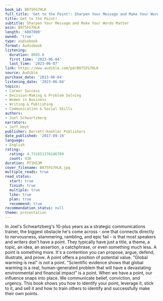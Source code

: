 ```yaml
---
book_id: B075FG7HLK
full_title: 'Get to the Point!: Sharpen Your Message and Make Your Words Matter'
title: Get to the Point!
subtitle: Sharpen Your Message and Make Your Words Matter
asin: B075FG7HLK
length: '6807000'
owned: 'true'
type: audiobook
format: Audiobook
listening:
  duration: 8045.0
  first_time: '2023-06-04'
  last_time: '2023-06-07'
link: https://www.audible.com/pd/B075FG7HLK
source: Audible
purchase_date: '2023-06-04'
listening_date: '2023-06-04'
topics:
- Career Success
- Decision-Making & Problem Solving
- Women in Business
- Writing & Publishing
- Communication & Social Skills
authors:
- Joel Schwartzberg
narrators:
- Jeff Hoyt
publisher: Berrett-Koehler Publishers
date_published: '2017-09-19'
language:
- English
rating:
  rating: 4.731651376146789
  count: 436
duration: PT1H53M
cover_filename: B075FG7HLK.jpg
multiple_reads: true
read_status:
  start: true
  finish: true
  multiple: true
  like: true
  plan: true
  recommend: true
recommendation_status: null
theme: presentation
---
```

In Joel's Schwartzberg's 10-plus years as a strategic communications trainer, the biggest obstacle he's come across - one that connects directly to nervousness, stammering, rambling, and epic fail - is that most speakers and writers don't have a point. They typically have just a title, a theme, a topic, an idea, an assertion, a catchphrase, or even something much less.
A point is something more. It's a contention you can propose, argue, defend, illustrate, and prove. A point offers a position of potential value. "Global warming is real" is not a point. "Scientific evidence shows that global warming is a real, human-generated problem that will have a devastating environmental and financial impact" is a point. When we have a point, our influence snaps into place. We communicate belief, conviction, and urgency. This book shows you how to identify your point, leverage it, stick to it, and sell it and how to train others to identify and successfully make their own points.
